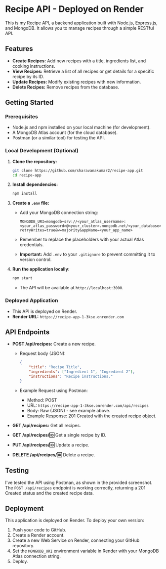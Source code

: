 # Recipe API - Deployed on Render

This is my Recipe API, a backend application built with Node.js, Express.js, and MongoDB. It allows you to manage recipes through a simple RESTful API.

## Features

* **Create Recipes:** Add new recipes with a title, ingredients list, and cooking instructions.
* **View Recipes:** Retrieve a list of all recipes or get details for a specific recipe by its ID.
* **Update Recipes:** Modify existing recipes with new information.
* **Delete Recipes:** Remove recipes from the database.

## Getting Started

### Prerequisites

* Node.js and npm installed on your local machine (for development).
* A MongoDB Atlas account (for the cloud database).
* Postman (or a similar tool) for testing the API.

### Local Development (Optional)

1.  **Clone the repository:**

    ```bash
    git clone https://github.com/sharavanakumar2/recipe-app.git
    cd recipe-app
    ```

2.  **Install dependencies:**

    ```bash
    npm install
    ```

3.  **Create a `.env` file:**
    * Add your MongoDB connection string:

        ```
        MONGODB_URI=mongodb+srv://<your_atlas_username>:<your_atlas_password>@<your_cluster>.mongodb.net/<your_database>?retryWrites=true&w=majority&appName=<your_app_name>
        ```

    * Remember to replace the placeholders with your actual Atlas credentials.
    * **Important:** Add `.env` to your `.gitignore` to prevent committing it to version control.

4.  **Run the application locally:**

    ```bash
    npm start
    ```

    * The API will be available at `http://localhost:3000`.

### Deployed Application

* This API is deployed on Render.
* **Render URL:** `https://recipe-app-1-3kse.onrender.com`

## API Endpoints

* **POST /api/recipes:** Create a new recipe.

    * Request body (JSON):

        ```json
        {
            "title": "Recipe Title",
            "ingredients": ["Ingredient 1", "Ingredient 2"],
            "instructions": "Recipe instructions."
        }
        ```

    * Example Request using Postman:

        * Method: POST
        * URL: `https://recipe-app-1-3kse.onrender.com/api/recipes`
        * Body: Raw (JSON) - see example above.
        * Example Response: 201 Created with the created recipe object.

* **GET /api/recipes:** Get all recipes.
* **GET /api/recipes/:id:** Get a single recipe by ID.
* **PUT /api/recipes/:id:** Update a recipe.
* **DELETE /api/recipes/:id:** Delete a recipe.

## Testing

I've tested the API using Postman, as shown in the provided screenshot. The `POST /api/recipes` endpoint is working correctly, returning a 201 Created status and the created recipe data.

## Deployment

This application is deployed on Render. To deploy your own version:

1.  Push your code to GitHub.
2.  Create a Render account.
3.  Create a new Web Service on Render, connecting your GitHub repository.
4.  Set the `MONGODB_URI` environment variable in Render with your MongoDB Atlas connection string.
5.  Deploy.
